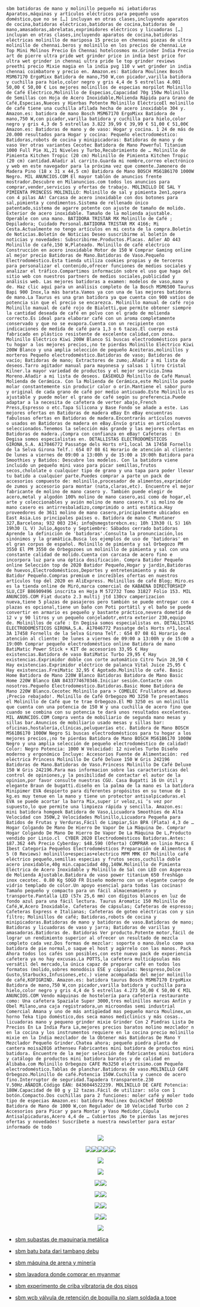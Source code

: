 
```
sbm batidoras de mano y molinillo pequeño mi iebatidoras Aparatos,máquinas y artículos eléctricos para pequeño uso doméstico,que no se […] incluyan en otras clases,incluyendo aparatos de cocina,batidoras eléctricas,batidoras de cocina,batidoras de mano,amasadoras,abrelatas,exprimidores eléctricos y licuadoras […] incluyan en otras clases,incluyendo aparatos de cocina,batidoras eléctricas molinillo de mariposa 15 precio en chennai piezas de ultra molinillo de chennai.beros y molinillo en los precios de chennai.Le Top Mini Molinos Precio En Chennai hotelcosmos mx.Grinder India Precio art de pierre ultra pride wet grinder price in india best price for ultra wet grinder in chennai ultra pride le top grinder reviews preethi precio Mixie magia en la india pvg 110 v wet grinder in india chennai coimbatore y precio en. Amazon.es: Batidora Moulinex Bosch MSM67170 ErgoMixx Batidora de mano,750 W,con picador,varilla batidora y cuchilla para hielo,color negro y gris 4,4 de 5 estrellas 4.001 50,00 € 50,00 € Los mejores molinillos de especias morpilot Molinillo de Café Eléctrico,Molinillo de Especias,Capacidad 70g 150w Molinillo de Semillas con Hoja de Acero Inoxidable,Molienda Rápida para Grano de Café,Especias,Nueces y Hierbas Potente Molinillo EléctricoEl molinillo de café tiene una cuchilla afilada hecha de acero inoxidable 304 y. Amazon.es: batidora de mano Bosch MSM67170 ErgoMixx Batidora de mano,750 W,con picador,varilla batidora y cuchilla para hielo,color negro y gris 4,3 de 5 estrellas 3.822 39,99 € 39,99 € 51,00 € 51,00€ Amazon.es: Batidoras de mano y de vaso: Hogar y cocina. 1 24 de más de 20.000 resultados para Hogar y cocina: Pequeño electrodoméstico: Batidoras,robots de cocina y minipicadoras: Batidoras de mano y de vaso Ver otras variantes Cecotec Batidora de Mano Powerful Titanium 1000 Full Pie XL,21 Niveles y Turbo,Recubrimiento de … Molinillo de Pimienta Kitchen Tropic (20 cm) Molinillo de Pimienta Kitchen Tropic (20 cm) cantidad.Añadir al carrito.Guarda mi nombre,correo electrónico y web en este navegador para la próxima vez que comente.Jamonero de Madera Pino (18 x 31 x 44,5 cm) Batidora de Mano BOSCH MS61B6170 1000W Negro. MIL ANUNCIOS.COM El mayor tablón de anuncios frente mostrador.Descubre en Milanuncios.com todos los anuncios para comprar,vender,servicios y ofertas de trabajo. MOLINILLO DE SAL Y PIMIENTA PRINCESS MOLINILLO: Molinillo de sal y pimienta 2en1,opera con 4 pilas AA! Carcasa de acero inoxidable con dos botones para sal,pimienta y condimentos.Sistema de rellenado único patentado,sistema de agarre potente con ajuste de tamaño de molido. Exterior de acero inoxidable. Tamaño de la molienda ajustable. Operable con una mano. BATIDORA TRISTAR MX Molinillo de Café ; Depiladora; Cuidado Personal.BATIDORA TRISTAR MX 4166; Mi Cesta.Actualmente no tengo artículos en mi cesta de la compra.Boletín de Noticias.Boletín de Noticias Deseo suscribirme al boletín de noticias y novedades: Subscribirme.Productos.Placas. Adler AD 443 Molinillo de café,150 W,Plateado. Molinillo de café eléctrico Construcción en acero inoxidable Motor de 150 W Comprar Gaming online al mejor precio Batidoras de Mano.Batidoras de Vaso.Pequeño Electrodoméstico.Esta tienda utiliza cookies propias y de terceros para personalizar el contenido,ofrecer funciones de medios sociales y analizar el tráfico.Compartimos información sobre el uso que haga del sitio web con nuestros partners de medios sociales,publicidad y análisis web. Las mejores batidoras a examen: modelos de vaso,mano y de. Haz clic aquí para un análisis completo de la Bosch MSM6500 Taurus Bapi 900 Inox,la más barata.Vamos ya con una de las mejores batidoras de mano.La Taurus es una gran batidora ya que cuenta con 900 vatios de potencia sin que el precio se encarezca. Molinillo manual de café rojo Molinillo manual de café rojo de Bialetti,que permite obtener siempre la cantidad deseada de café en polvo con el grado de molienda correcto.Es ideal para elaborar café con un aroma completamente conservado y que no se evapora.Cuenta con un recipiente con indicaciones de medida de café para 1,3 o 6 tazas.El cuerpo está fabricado en plástico resistente de excelente calidad,con zona. Molinillo Eléctrico Kiwi 200W Blanco Si buscas electrodomésticos para tu hogar a los mejores precios,¡no te pierdas Molinillo Eléctrico Kiwi 200W Blanco y una amplia selección de pequeño Aceiteras,molinillos y morteros Pequeño electrodoméstico.Batidoras de vaso; Batidoras de vacío; Batidoras de mano; Extractores de zumo;.Añadir a mi lista de deseos.Tarro agitador manual para mayonesa y salsas 1 litro Cristal Kilner.la mayor variedad de productos y el mejor servicio.Inma Moreno.Añadir a mi lista de deseos. EASEHOLD Molinillo de Café Manual Molienda de Cerámica. Con la Molienda de Cerámica,este Molinillo puede molar constantemente sin producir calor o orín.Mantiene el sabor puro y original de cada grano de café por medio anticuado.Este Molinillo es ajustable y puede moler el grano de café según su preferencia.Puede adaptar a la necesita de cafetera de verter abajo,French Press,Espresso o etc.Tapa Silicona y Base Fondo se añade a este. Las mejores ofertas en Batidoras de madera eBay En eBay encuentras fabulosas ofertas en Batidoras de madera.Encontrarás artículos nuevos o usados en Batidoras de madera en eBay.Envío gratis en artículos seleccionados.Tenemos la selección más grande y las mejores ofertas en Batidoras de madera.¡Compra con confianza en eBay! Cafeteras : En Degisa somos especialistas en. DETALLISTAS ELECTRODOMÉSTICOS GIRONA,S.A. A17046772 Passatge dels Horts nº1,local 3A 17458 Fornells de la Selva Girona Telf.: 654 07 08 61 Horario de atención al cliente: De lunes a viernes de 09:00 a 13:00h y de 15:00 a 19:00h Batidora para Smoothies y Batidos: Descubre los modelos. Con la batidora viene incluido un pequeño mini vaso para picar semillas,frutos secos,chololate o cualquier tipo de grano y una tapa para poder llevar tu batido a cualquier parte.Puedes comprar a parte un pack de accesorios compuesto de: molinillo,procesador de alimentos,exprimidor de zumos y accesorio para montar (nata,claras,etc). Encuentre el mejor fabricante de molino de mano casero y. También puede elegir de acero,metal y algodón 100% molino de mano casero,así como de hogar,el arte y coleccionables y avión molino de mano casero.Y si molino de mano casero es antirresbaladizo,comprimido o anti estática.Hay proveedores de 3611 molino de mano casero,principalmente ubicados en East Asia.Los principales países o. Batidora de mano C Muntaner 327,Barcelona; 932 003 234; info@smegstorebcn.es; 10h 13h30 (L S) 16h 19h30 (L V) Julio,Agosto y Septiembre: Sábados cerrado batidoras Aprende la definición de 'batidoras'.Consulta la pronunciación,los sinónimos y la gramática.Busca los ejemplos de uso de 'batidoras' en el gran corpus de español. Molinillo de pimienta y sal Orbegozo PM 3550 El PM 3550 de Orbegozoes un molinillo de pimienta y sal con una constante calidad de molido.Cuenta con carcasa de acero fino e incorpora luz para una óptica dosificación. Compra Batidor Pequeño online Selección top de 2020 Batidor Pequeño,Hogar y jardín,Batidoras de huevos,Electrodomésticos,Deportes y entretenimiento y más de Batidor Pequeño.Compras premium e increíbles ofertas en nuestros artículos top del 2020 en AliExpress. Molinillos de café Blog; Miro.es es la tienda online de Miró,marca comercial de KABAENA DIRECTORSHIP SLU,CIF B86909496 inscrita en Hoja M 572732 Tomo 31827 Folio 153. MIL ANUNCIOS.COM Fiat ducato 2.3 multij jtd 130cv camperizacion nueva,tiene 5 plazas de pasajeros pero también se puede entregar con 4 plazas es opcional,tiene un baño con Poti portátil y el baño se puede convertir en armario es pequeño y bastante práctico,nevera dometid de 12 v y 90 litros y un pequeño conjeladotr,entra exterior 230,equipo de. Molinillos de café : En Degisa somos especialistas en. DETALLISTAS ELECTRODOMÉSTICOS GIRONA,S.A. A17046772 Passatge dels Horts nº1,local 3A 17458 Fornells de la Selva Girona Telf.: 654 07 08 61 Horario de atención al cliente: De lunes a viernes de 09:00 a 13:00h y de 15:00 a 19:00h Comprar pequeño electrodoméstico online Batidora de mano BatiMatic Power Stick + KIT de accesorios 33,95 € Hay existencias.Batidora de vaso BatiMatic Turbo 29,95 € Hay existencias.Exprimidor doble con corte automático Citro Twin 28,50 € Hay existencias.Exprimidor eléctrico de palanca Vital Juice 25,95 € Hay existencias.FreiMatic 32,95 € Agotado.Molinillo de café. Basic Home Batidora de Mano 220W Blanco Batidoras Batidora de Mano Basic Home 220W Blanco EAN 8433774670346.Iniciar sesión.Contacte con nosotros.Pequeño Electrodomestico.Batidoras.Basic Home Batidora de Mano 220W Blanco.Cecotec Molinillo para > COMELEC Frullatore ad.Nuevo ¡Precio rebajado!. Molinillo de Café Orbegozo MO 3250 Te presentamos el Molinillo de Café que te trae Orbegozo.El MO 3250 es un molinillo que cuenta con una potencia de 150 W y una cuchilla de acero fino que cuando se combina con su potencia te dará unos resultados excelentes. MIL ANUNCIOS.COM Compra venta de mobiliario de segunda mano mesas y sillas bar.Anuncios de mobiliario usado mesas y sillas bar: oficinas,hostalería,clínicas,peluquerías etc. Batidora de Mano BOSCH MS61B6170 1000W Negro Si buscas electrodomésticos para tu hogar a los mejores precios,¡no te pierdas Batidora de Mano BOSCH MS61B6170 1000W Negro y una amplia selección de pequeño electrodoméstico de calidad! Color: Negro Potencia: 1000 W Velocidad: 12 niveles Turbo Diseño moderno y ergonómico Incluye: Accesorios Fuente de Alimentación: red eléctrica Princess Molinillo De Café Deluxe 150 W Gris 242196 Batidoras de Mano.Batidoras de Vaso.Princess Molinillo De Café Deluxe 150 W Gris 242196.Para mas informacion sobre las caracteristicas del control de opiniones,y la posibilidad de contactar el autor de la opinion,por favor consulte nuestras CGU. Casa Bugatti 16 Un útil y elegante Braun de bugatti.diseño en la palma de la mano es la batidora Minipimer EVA despierto para diferentes propósitos en su tenue de 1 kg.es muy tenue en la mano y tiene un protector antisalpicaduras.el EVA se puede acortar la barra Mix,super ir veloz,si ‘s vez por supuesto,lo que permite una limpieza rápida y sencilla. Amazon.es: mini batidora homgeek Batidora de Vaso,Licuadora Smoothies de Alta Velocidad con 350W,2 Velocidades Molinillo,Licuadora Pequeña para Batidos de Frutas y Verduras,Fácil de Limpiar,Sin BPA (Plata) 4,3 de … Hogar Colgando De Mano De Hierro De Vapor De La Máquina De. Comprar Hogar Colgando De Mano De Hierro De Vapor De La Máquina De L,Producto vendido por Linio.cl ️ CYBER 2020 Electrodomésticos Batidoras.Antes: $87.362 44% Precio Cyberday: $48.590 (Oferta) COMPRAR en linio Marca E Ibest Categoría Pequeños Electrodomésticos Preparación de Alimentos 0 5 (0 Reviews) molinillo+especias+electrico MPM MMK 07 Molinillo café eléctrico pequeño,semillas especias y frutos secos,cuchilla doble acero inoxidable,40g min.capacidad 40g,140W.Molinillo de Pimienta Eléctrica de Acero Inoxidable y Molinillo de Sal con LED con Aspereza de Molienda Ajustable.Batidora de vaso power titanium 650 fresh&go inox cecotec. 0.80 Kg SOGO FR Diseño moderno con un elegante cuerpo de vidrio templado de color.Un apoyo esencial para todas las cocinas! Tamaño pequeño y compacto para un fácil almacenamiento y transporte.Pantalla LED (57x 25,6 mm) con dígitos blancos en luz de fondo azul para una fácil lectura. Taurus Aromatic 150 Molinillo de Café,W,Acero Inoxidable. Cafeteras de cápsulas; Cafeteras de espresso; Cafeteras Express e Italianas; Cafeteras de goteo eléctricas con y sin filtro; Molinillos de café; Batidoras,robots de cocina y minipicadoras.Batidoras de mano y batidoras de vaso.Batidoras de mano; Batidoras y licuadoras de vaso y jarra; Batidoras de varillas y amasadoras.Batidoras de. Batidoras Ver producto.Potente motor,fácil de lograr un rendimiento superior al ofrecer un resultado de mezcla completo cada vez.Dos formas de mezclar: soporte o mano.Úselo como una batidora de pie normal,o saque el host y agárrelo con las manos. Pack Ahora todos los cafés son posibles,con este nuevo pack de experiencia cafetera ya no hay excusas.La POTTS,la cafetera multicápsulas más versátil del mercado,la única capaz de preparar café en todos los formatos (molido,sobres monodósis ESE y cápsulas: Nesspreso,Dolce Gusto,Starbucks,Infusiones,etc.) viene acompañada del mejor molinillo de café,KOFIGRIND. Amazon.es: batidora taurus Bosch MSM67170 ErgoMixx Batidora de mano,750 W,con picador,varilla batidora y cuchilla para hielo,color negro y gris 4,4 de 5 estrellas 4.273 50,00 € 50,00 € MIL ANUNCIOS.COM Vendo máquinas de hostelería para cafetería restaurante como: Una cafetera Spaziale Super 3000,tres molinillos marcas Anfín y Obel Milano,una caja registradora,un microondas semi industrial Comercial Amana y uno de más antigüedad mas pequeño marca Moulinex,un horno Teka tipo doméstico,dos seca manos mediclinics y más cosas.. licuadoras mano y pequeno grinder mixie Grinder Con 2 Piedras Lista De Precios En La India Para La,mejores precios baratos molino mezclador n en la cocina y los instrumentos requiere en la cocina precio molinillo mixie en la India mezclador de la Obtener más Batidoras De Mano Y Mezclador Pequeño Grinder.Chatea ahora; pequeño piedra planta de cantera moisa2016 athenseu Fabricantes mini batidora de productos mini batidora. Encuentre de la mejor selección de fabricantes mini batidora y catálogo de productos mini batidora baratos y de calidad en Alibaba.com Molinillo Orbegozo CAFE Mo3250 electrisimo.com Pequeño electrodoméstico.Tablas de planchar.Batidoras de vaso.MOLINILLO CAFE Orbegozo.Molinillo de café.Potencia 150W.Cuchilla y cuenco de acero fino.Interruptor de seguridad.Tapadera transparente.230 V.50Hz.AÑADIR.Código EAN: 8436044522239. MOLINILLO DE CAFE Potencia: 180W.Capacidad de 80 g y 12 tazas.Fácil de utilizar: sólo con 1 botón.Compacto.Dos cuchillas para 2 funciones: moler café y moler todo tipo de especias Amazon.es: batidora Moulinex QuickChef DD655D Batidora de Mano de 1000 W,con Regulador de 10 Velocidad Turbo con 2 Accesorios para Picar y para Montar y Vaso Medidor,Cúpula Antisalpicaduras,Acero 4,4 de … Cubiertos ¡No te pierdas las mejores ofertas y novedades! Suscríbete a nuestra newsletter para estar informado de todo 
```

<div align="center">

<a href="https://es-crusher.shibang-china.com/github&k=sbm+batidoras+de+mano+y+molinillo+peque%C3%B1o+mi+ie"><img src="https://static.shibang-china.com/es/crusher/logo.jpg"></a>

<a href="https://es-crusher.shibang-china.com/github&k=sbm+batidoras+de+mano+y+molinillo+peque%C3%B1o+mi+ie"><img src="https://static.shibang-china.com/es/crusher/index.jpg"></a><a href="https://es-crusher.shibang-china.com/material.htmlgithub&k=sbm+batidoras+de+mano+y+molinillo+peque%C3%B1o+mi+ie"><img src="https://static.shibang-china.com/es/crusher/material.jpg"></a><a href="https://es-crusher.shibang-china.com/application.htmlgithub&k=sbm+batidoras+de+mano+y+molinillo+peque%C3%B1o+mi+ie"><img src="https://static.shibang-china.com/es/crusher/application.jpg"></a><a href="https://es-crusher.shibang-china.com/aboutus.htmlgithub&k=sbm+batidoras+de+mano+y+molinillo+peque%C3%B1o+mi+ie"><img src="https://static.shibang-china.com/es/crusher/aboutus.jpg"></a><a href="https://es-crusher.shibang-china.com/contact.htmlgithub&k=sbm+batidoras+de+mano+y+molinillo+peque%C3%B1o+mi+ie"><img src="https://static.shibang-china.com/es/crusher/contact.jpg"></a>

<a href="https://es-crusher.shibang-china.com/github&k=sbm+batidoras+de+mano+y+molinillo+peque%C3%B1o+mi+ie"><img src="https://static.shibang-china.com/es/crusher/banner.jpg"></a>

<a href="https://swt.shibang-china.com/github&k=sbm+batidoras+de+mano+y+molinillo+peque%C3%B1o+mi+ie"><img src="https://static.shibang-china.com/es/crusher/text.jpg"></a>

<a href="https://swt.shibang-china.com/github&k=sbm+batidoras+de+mano+y+molinillo+peque%C3%B1o+mi+ie"><img src="https://static.shibang-china.com/es/crusher/chat.jpg"></a><a href="https://es-crusher.shibang-china.com/contact.htmlgithub&k=sbm+batidoras+de+mano+y+molinillo+peque%C3%B1o+mi+ie"><img src="https://static.shibang-china.com/es/crusher/message.jpg"></a>

<a href="https://es-crusher.shibang-china.com/products/pe.htmlgithub&k=sbm+batidoras+de+mano+y+molinillo+peque%C3%B1o+mi+ie"><img src="https://static.shibang-china.com/es/crusher/pe.jpg"></a><a href="https://es-crusher.shibang-china.com/products/pf.htmlgithub&k=sbm+batidoras+de+mano+y+molinillo+peque%C3%B1o+mi+ie"><img src="https://static.shibang-china.com/es/crusher/pf.jpg"></a>

<a href="https://es-crusher.shibang-china.com/products/hpt.htmlgithub&k=sbm+batidoras+de+mano+y+molinillo+peque%C3%B1o+mi+ie"><img src="https://static.shibang-china.com/es/crusher/hpt.jpg"></a><a href="https://es-crusher.shibang-china.com/products/vsi.htmlgithub&k=sbm+batidoras+de+mano+y+molinillo+peque%C3%B1o+mi+ie"><img src="https://static.shibang-china.com/es/crusher/vsi.jpg"></a>

<a href="https://es-crusher.shibang-china.com/products/klv.htmlgithub&k=sbm+batidoras+de+mano+y+molinillo+peque%C3%B1o+mi+ie"><img src="https://static.shibang-china.com/es/crusher/klv.jpg"></a><a href="https://es-crusher.shibang-china.com/products/portable.htmlgithub&k=sbm+batidoras+de+mano+y+molinillo+peque%C3%B1o+mi+ie"><img src="https://static.shibang-china.com/es/crusher/portable.jpg"></a>

<a href="https://swt.shibang-china.com/github&k=sbm+batidoras+de+mano+y+molinillo+peque%C3%B1o+mi+ie"><img src="https://static.shibang-china.com/es/crusher/case.jpg"></a>

</div>


* [sbm subastas de maquinaria metálica](sbm%20subastas%20de%20maquinaria%20met%C3%A1lica.md)

* [sbm batu bata dari tambang debu](sbm%20batu%20bata%20dari%20tambang%20debu.md)

* [sbm máquina de arena y minería](sbm%20m%C3%A1quina%20de%20arena%20y%20miner%C3%ADa.md)

* [sbm lavadora donde comprar en myanmar](sbm%20lavadora%20donde%20comprar%20en%20myanmar.md)

* [sbm experimento de criba vibratoria de dos pisos](sbm%20experimento%20de%20criba%20vibratoria%20de%20dos%20pisos.md)

* [sbm wcb válvula de retención de boquilla no slam soldada a tope](sbm%20wcb%20v%C3%A1lvula%20de%20retenci%C3%B3n%20de%20boquilla%20no%20slam%20soldada%20a%20tope.md)